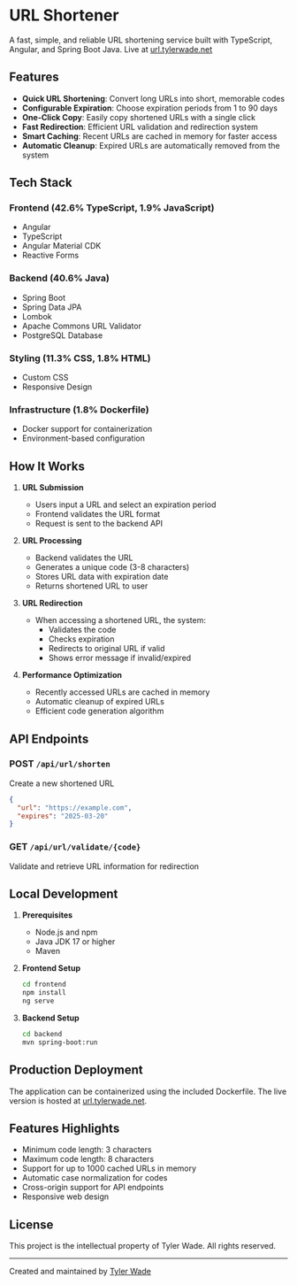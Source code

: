 # URL Shortener

A fast, simple, and reliable URL shortening service built with TypeScript, Angular, and Spring Boot Java. Live at [url.tylerwade.net](https://url.tylerwade.net)

## Features

- **Quick URL Shortening**: Convert long URLs into short, memorable codes
- **Configurable Expiration**: Choose expiration periods from 1 to 90 days
- **One-Click Copy**: Easily copy shortened URLs with a single click
- **Fast Redirection**: Efficient URL validation and redirection system
- **Smart Caching**: Recent URLs are cached in memory for faster access
- **Automatic Cleanup**: Expired URLs are automatically removed from the system

## Tech Stack

### Frontend (42.6% TypeScript, 1.9% JavaScript)
- Angular
- TypeScript
- Angular Material CDK
- Reactive Forms

### Backend (40.6% Java)
- Spring Boot
- Spring Data JPA
- Lombok
- Apache Commons URL Validator
- PostgreSQL Database

### Styling (11.3% CSS, 1.8% HTML)
- Custom CSS
- Responsive Design

### Infrastructure (1.8% Dockerfile)
- Docker support for containerization
- Environment-based configuration

## How It Works

1. **URL Submission**
    - Users input a URL and select an expiration period
    - Frontend validates the URL format
    - Request is sent to the backend API

2. **URL Processing**
    - Backend validates the URL
    - Generates a unique code (3-8 characters)
    - Stores URL data with expiration date
    - Returns shortened URL to user

3. **URL Redirection**
    - When accessing a shortened URL, the system:
        - Validates the code
        - Checks expiration
        - Redirects to original URL if valid
        - Shows error message if invalid/expired

4. **Performance Optimization**
    - Recently accessed URLs are cached in memory
    - Automatic cleanup of expired URLs
    - Efficient code generation algorithm

## API Endpoints

### POST `/api/url/shorten`
Create a new shortened URL
```json
{
  "url": "https://example.com",
  "expires": "2025-03-20"
}
```

### GET `/api/url/validate/{code}`
Validate and retrieve URL information for redirection

## Local Development

1. **Prerequisites**
    - Node.js and npm
    - Java JDK 17 or higher
    - Maven

2. **Frontend Setup**
   ```bash
   cd frontend
   npm install
   ng serve
   ```

3. **Backend Setup**
   ```bash
   cd backend
   mvn spring-boot:run
   ```

## Production Deployment

The application can be containerized using the included Dockerfile. The live version is hosted at [url.tylerwade.net](https://url.tylerwade.net).

## Features Highlights

- Minimum code length: 3 characters
- Maximum code length: 8 characters
- Support for up to 1000 cached URLs in memory
- Automatic case normalization for codes
- Cross-origin support for API endpoints
- Responsive web design

## License

This project is the intellectual property of Tyler Wade. All rights reserved.

---
Created and maintained by [Tyler Wade](https://tylerwade.net)